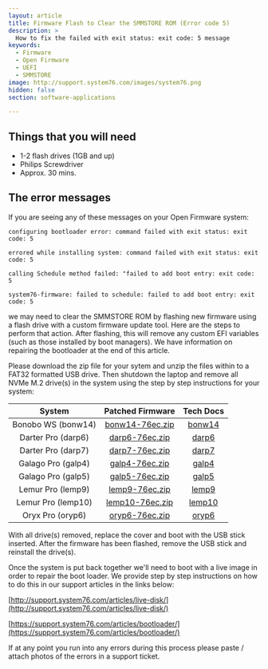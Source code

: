 ```yaml
---
layout: article
title: Firmware Flash to Clear the SMMSTORE ROM (Error code 5)
description: >
  How to fix the failed with exit status: exit code: 5 message
keywords:
  - Firmware
  - Open Firmware
  - UEFI
  - SMMSTORE
image: http://support.system76.com/images/system76.png
hidden: false
section: software-applications

---
```


## Things that you will need

- 1-2 flash drives (1GB and up)
- Philips Screwdriver
- Approx. 30 mins.

## The error messages

If you are seeing any of these messages on your Open Firmware system:

```
configuring bootloader error: command failed with exit status: exit code: 5
```

```
errored while installing system: command failed with exit status: exit code: 5
```

```
calling Schedule method failed: "failed to add boot entry: exit code: 5
```

```
system76-firmware: failed to schedule: failed to add boot entry: exit code: 5
```

we may need to clear the SMMSTORE ROM by flashing new firmware using a flash drive with a custom firmware update tool. Here are the steps to perform that action. After flashing, this will remove any custom EFI variables (such as those installed by boot managers). We have information on repairing the bootloader at the end of this article. 

Please download the zip file for your sytem and unzip the files within to a FAT32 formatted USB drive. Then shutdown the laptop and remove all NVMe M.2 drive(s) in the system using the step by step instructions for your system:

|   System            |              Patched Firmware                            |                                        Tech Docs                                            |
|:-------------------:|:--------------------------------------------------------:|:-------------------------------------------------------------------------------------------:|
| Bonobo WS  (bonw14) | [bonw14-76ec.zip](/files/clear-smmstore/bonw14-76ec.zip) | [bonw14](https://tech-docs.system76.com/models/bonw14/repairs.html#replacing-an-m2nvme-ssd) |
| Darter Pro (darp6)  | [darp6-76ec.zip](/files/clear-smmstore/bonw14-76ec.zip)  | [darp6](https://tech-docs.system76.com/models/bonw14/repairs.html#replacing-an-m2nvme-ssd)  |
| Darter Pro (darp7)  | [darp7-76ec.zip](/files/clear-smmstore/bonw14-76ec.zip)  | [darp7](https://tech-docs.system76.com/models/bonw14/repairs.html#replacing-an-m2nvme-ssd)  |
| Galago Pro (galp4)  | [galp4-76ec.zip](/files/clear-smmstore/bonw14-76ec.zip)  | [galp4](https://tech-docs.system76.com/models/bonw14/repairs.html#replacing-an-m2nvme-ssd)  |
| Galago Pro (galp5)  | [galp5-76ec.zip](/files/clear-smmstore/bonw14-76ec.zip)  | [galp5](https://tech-docs.system76.com/models/bonw14/repairs.html#replacing-an-m2nvme-ssd)  |
| Lemur Pro (lemp9)   | [lemp9-76ec.zip](/files/clear-smmstore/bonw14-76ec.zip)  | [lemp9](https://tech-docs.system76.com/models/bonw14/repairs.html#replacing-an-m2nvme-ssd)  |
| Lemur Pro (lemp10)  | [lemp10-76ec.zip](/files/clear-smmstore/bonw14-76ec.zip) | [lemp10](https://tech-docs.system76.com/models/bonw14/repairs.html#replacing-an-m2nvme-ssd) |
| Oryx Pro (oryp6)    | [oryp6-76ec.zip](/files/clear-smmstore/bonw14-76ec.zip)  | [oryp6](https://tech-docs.system76.com/models/bonw14/repairs.html#replacing-an-m2nvme-ssd)  |

With all drive(s) removed, replace the cover and boot with the USB stick inserted. After the firmware has been flashed, remove the USB stick and reinstall the drive(s).

Once the system is put back together we'll need to boot with a live image in order to repair the boot loader. We provide step by step instructions on how to do this in our support articles in the links below:

[http://support.system76.com/articles/live-disk/](http://support.system76.com/articles/live-disk/)

[https://support.system76.com/articles/bootloader/](https://support.system76.com/articles/bootloader/)

If at any point you run into any errors during this process please paste / attach photos of the errors in a support ticket. 
